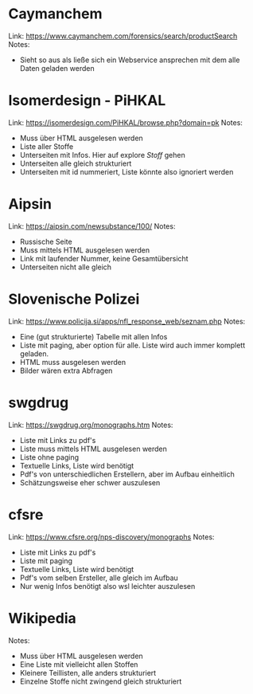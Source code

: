 # Caymanchem
Link: https://www.caymanchem.com/forensics/search/productSearch
Notes:
- Sieht so aus als ließe sich ein Webservice ansprechen mit dem alle Daten geladen werden
# Isomerdesign - PiHKAL
Link: https://isomerdesign.com/PiHKAL/browse.php?domain=pk
Notes:
- Muss über HTML ausgelesen werden
- Liste aller Stoffe
- Unterseiten mit Infos. Hier auf explore *Stoff* gehen
- Unterseiten alle gleich strukturiert
- Unterseiten mit id nummeriert, Liste könnte also ignoriert werden
# Aipsin
Link: https://aipsin.com/newsubstance/100/
Notes:
- Russische Seite
- Muss mittels HTML ausgelesen werden
- Link mit laufender Nummer, keine Gesamtübersicht
- Unterseiten nicht alle gleich
# Slovenische Polizei
Link: https://www.policija.si/apps/nfl_response_web/seznam.php
Notes:
- Eine (gut strukturierte) Tabelle mit allen Infos
- Liste mit paging, aber option für alle. Liste wird auch immer komplett geladen.
- HTML muss ausgelesen werden
- Bilder wären extra Abfragen
# swgdrug
Link: https://swgdrug.org/monographs.htm
Notes:
- Liste mit Links zu pdf's
- Liste muss mittels HTML ausgelesen werden
- Liste ohne paging
- Textuelle Links, Liste wird benötigt
- Pdf's von unterschiedlichen Erstellern, aber im Aufbau einheitlich
- Schätzungsweise eher schwer auszulesen
# cfsre
Link: https://www.cfsre.org/nps-discovery/monographs
Notes:
- Liste mit Links zu pdf's
- Liste mit paging
- Textuelle Links, Liste wird benötigt
- Pdf's vom selben Ersteller, alle gleich im Aufbau
- Nur wenig Infos benötigt also wsl leichter auszulesen
# Wikipedia
Notes:
- Muss über HTML ausgelesen werden
- Eine Liste mit vielleicht allen Stoffen
- Kleinere Teillisten, alle anders strukturiert
- Einzelne Stoffe nicht zwingend gleich strukturiert